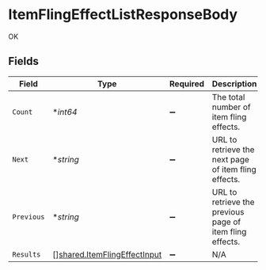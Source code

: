 # ItemFlingEffectListResponseBody

OK


## Fields

| Field                                                                        | Type                                                                         | Required                                                                     | Description                                                                  | Example                                                                      |
| ---------------------------------------------------------------------------- | ---------------------------------------------------------------------------- | ---------------------------------------------------------------------------- | ---------------------------------------------------------------------------- | ---------------------------------------------------------------------------- |
| `Count`                                                                      | **int64*                                                                     | :heavy_minus_sign:                                                           | The total number of item fling effects.                                      | 3                                                                            |
| `Next`                                                                       | **string*                                                                    | :heavy_minus_sign:                                                           | URL to retrieve the next page of item fling effects.                         | https://pokeapi.co/api/v2/item-fling-effect/?offset=20&limit=20              |
| `Previous`                                                                   | **string*                                                                    | :heavy_minus_sign:                                                           | URL to retrieve the previous page of item fling effects.                     |                                                                              |
| `Results`                                                                    | [][shared.ItemFlingEffectInput](../../models/shared/itemflingeffectinput.md) | :heavy_minus_sign:                                                           | N/A                                                                          |                                                                              |